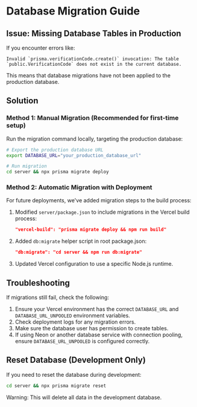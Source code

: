 # Database Migration Guide

## Issue: Missing Database Tables in Production

If you encounter errors like:

```
Invalid `prisma.verificationCode.create()` invocation: The table `public.VerificationCode` does not exist in the current database.
```

This means that database migrations have not been applied to the production database.

## Solution

### Method 1: Manual Migration (Recommended for first-time setup)

Run the migration command locally, targeting the production database:

```bash
# Export the production database URL
export DATABASE_URL="your_production_database_url"

# Run migration
cd server && npx prisma migrate deploy
```

### Method 2: Automatic Migration with Deployment

For future deployments, we've added migration steps to the build process:

1. Modified `server/package.json` to include migrations in the Vercel build process:
   ```json
   "vercel-build": "prisma migrate deploy && npm run build"
   ```

2. Added `db:migrate` helper script in root package.json:
   ```json
   "db:migrate": "cd server && npm run db:migrate"
   ```

3. Updated Vercel configuration to use a specific Node.js runtime.

## Troubleshooting

If migrations still fail, check the following:

1. Ensure your Vercel environment has the correct `DATABASE_URL` and `DATABASE_URL_UNPOOLED` environment variables.
2. Check deployment logs for any migration errors.
3. Make sure the database user has permission to create tables.
4. If using Neon or another database service with connection pooling, ensure `DATABASE_URL_UNPOOLED` is configured correctly.

## Reset Database (Development Only)

If you need to reset the database during development:

```bash
cd server && npx prisma migrate reset
```

Warning: This will delete all data in the development database.